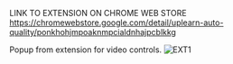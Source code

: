 LINK TO EXTENSION ON CHROME WEB STORE<br>
https://chromewebstore.google.com/detail/uplearn-auto-quality/ponkhohjmpoaknmpcialdnhajpcblkkg 

Popup from extension for video controls.
![EXT1](https://github.com/hifrens/Uplearn-Extension/assets/67712051/b9bf3e35-40d2-45f7-8e40-fa4dd2575558)

